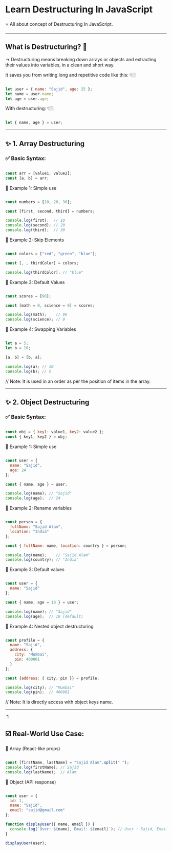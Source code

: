 # Learn Destructuring In JavaScript
⭐ All about concept of Destructuring In JavaScript.

---

## What is Destructuring? 🤔

-> Destructuring means breaking down arrays or objects and extracting their values into variables, in a clean and short way.

It saves you from writing long and repetitive code like this: 👇🏼

```javascript 

let user = { name: "Sajid", age: 25 };
let name = user.name;
let age = user.age;

```

With destructuring: 👇🏼

```javascript 

let { name, age } = user;

```

---


## ✨ 1. Array Destructuring


### ✅ Basic Syntax:

```javascript 

const arr = [value1, value2];
const [a, b] = arr;

```

🔹 Example 1: Simple use

```javascript 

const numbers = [10, 20, 30];

const [first, second, third] = numbers;

console.log(first);  // 10
console.log(second); // 20
console.log(third);  // 30

```


🔹 Example 2: Skip Elements

```javascript 

const colors = ["red", "green", "blue"];

const [, , thirdColor] = colors;

console.log(thirdColor); // "blue"

```


🔹 Example 3: Default Values

```javascript 

const scores = [90];

const [math = 0, science = 0] = scores;

console.log(math);    // 90
console.log(science); // 0

```


🔹 Example 4: Swapping Variables

```javascript 

let a = 5;
let b = 10;

[a, b] = [b, a];

console.log(a); // 10
console.log(b); // 5

```

// Note: It is used in an order as per the position of items in the array.

---


## ✨ 2. Object Destructuring

### ✅ Basic Syntax:

```javascript 

const obj = { key1: value1, key2: value2 };
const { key1, key2 } = obj;

```


🔹 Example 1: Simple use

```javascript 

const user = {
  name: "Sajid",
  age: 24
};

const { name, age } = user;

console.log(name); // "Sajid"
console.log(age);  // 24

```


🔹 Example 2: Rename variables

```javascript 

const person = {
  fullName: "Sajid Alam",
  location: "India"
};

const { fullName: name, location: country } = person;

console.log(name);    // "Sajid Alam"
console.log(country); // "India"

```


🔹 Example 3: Default values

```javascript 

const user = {
  name: "Sajid"
};

const { name, age = 18 } = user;

console.log(name); // "Sajid"
console.log(age);  // 18 (default)

```


🔹 Example 4: Nested object destructuring

```javascript 

const profile = {
  name: "Sajid",
  address: {
    city: "Mumbai",
    pin: 400001
  }
};

const {address: { city, pin }} = profile;

console.log(city); // "Mumbai"
console.log(pin);  // 400001

```

// Note: It is directly access with object keys name.

---
`1
## ☑️ Real-World Use Case: 

🔹 Array (React-like props)

```javascript 

const [firstName, lastName] = "Sajid Alam".split(" ");
console.log(firstName); // Sajid
console.log(lastName);  // Alam

```


🔹 Object (API response)

```javascript 

const user = {
  id: 1,
  name: "Sajid",
  email: "sajid@gmail.com"
};

function displayUser({ name, email }) {
  console.log(`User: ${name}, Email: ${email}`); // User : Sajid, Email: sajid@gmail.com 
}

displayUser(user);

```
